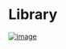 # Library

[![image](https://user-images.githubusercontent.com/96862518/197414580-96d7988a-e136-4475-b156-dd5270120c11.png)](./October/01-10-2022/README.md)
